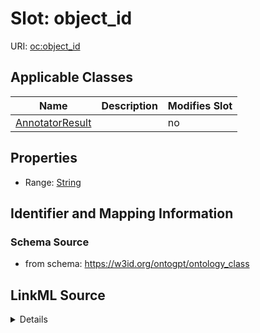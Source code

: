 

# Slot: object_id

URI: [oc:object_id](http://w3id.org/ontogpt/ontology-class-templateobject_id)



<!-- no inheritance hierarchy -->





## Applicable Classes

| Name | Description | Modifies Slot |
| --- | --- | --- |
| [AnnotatorResult](AnnotatorResult.md) |  |  no  |







## Properties

* Range: [String](String.md)





## Identifier and Mapping Information







### Schema Source


* from schema: https://w3id.org/ontogpt/ontology_class




## LinkML Source

<details>
```yaml
name: object_id
from_schema: https://w3id.org/ontogpt/ontology_class
rank: 1000
alias: object_id
owner: AnnotatorResult
domain_of:
- AnnotatorResult
range: string

```
</details>